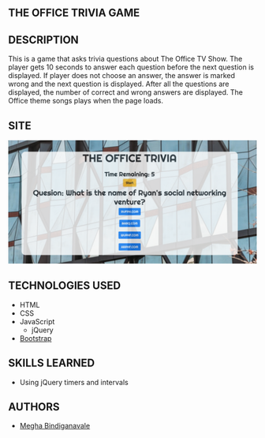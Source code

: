 ## THE OFFICE TRIVIA GAME 

## DESCRIPTION 
This is a game that asks trivia questions about The Office TV Show. The player gets 10 seconds to answer each question before the next question is displayed. If player does not choose an answer, the answer is marked wrong and the next question is displayed. After all the questions are displayed, the number of correct and wrong answers are displayed. The Office theme songs plays when the page loads. 

## SITE 
![site-image](assets/images/site-image.png)

## TECHNOLOGIES USED 
* HTML 
* CSS
* JavaScript 
    * jQuery
* [Bootstrap](https://getbootstrap.com) 

## SKILLS LEARNED 
 * Using jQuery timers and intervals 

## AUTHORS 
* [Megha Bindiganavale](https://github.com/meghabprasad)     



    